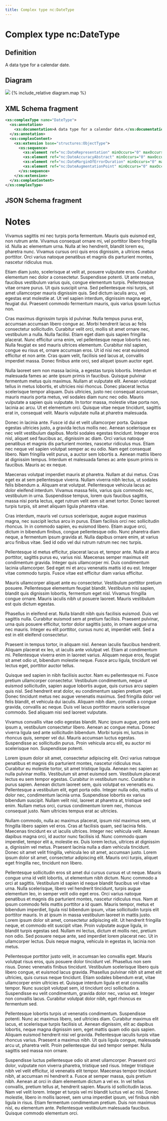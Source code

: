 ```yaml
---
title: Complex type nc:DateType
---
```


# Complex type nc:DateType

## Definition

A data type for a calendar date.

## Diagram

<object data="diagram.svg" type="image/svg+xml">
<img src="diagram.svg" usemap="#diagram"/>
{% include_relative diagram.map %}
</object>


## XML Schema fragment

```xml
<xs:complexType name="DateType">
  <xs:annotation>
    <xs:documentation>A data type for a calendar date.</xs:documentation>
  </xs:annotation>
  <xs:complexContent>
    <xs:extension base="structures:ObjectType">
      <xs:sequence>
        <xs:element ref="nc:DateRepresentation" minOccurs="0" maxOccurs="unbounded"/>
        <xs:element ref="nc:DateAccuracyAbstract" minOccurs="0" maxOccurs="1"/>
        <xs:element ref="nc:DateMarginOfErrorDuration" minOccurs="0" maxOccurs="1"/>
        <xs:element ref="nc:DateAugmentationPoint" minOccurs="0" maxOccurs="unbounded"/>
      </xs:sequence>
    </xs:extension>
  </xs:complexContent>
</xs:complexType>
```

## JSON Schema fragment



# Notes

Vivamus sagittis mi nec turpis porta fermentum. Mauris quis euismod est, non rutrum ante. Vivamus consequat ornare mi, vel porttitor libero fringilla id. Nulla ac elementum urna. Nulla at leo hendrerit, blandit lorem eu, pharetra nunc. Vivamus cursus orci quis eros dignissim, a ultrices metus porttitor. Orci varius natoque penatibus et magnis dis parturient montes, nascetur ridiculus mus.

Etiam diam justo, scelerisque at velit at, posuere vulputate eros. Curabitur elementum nec dolor a consectetur. Suspendisse potenti. Ut ante metus, faucibus vestibulum varius quis, congue elementum turpis. Pellentesque vitae ornare purus. Ut quis suscipit urna. Sed pellentesque nisi turpis, sit amet ullamcorper mauris dignissim quis. Sed dictum iaculis arcu, vel egestas erat molestie at. Ut vel sapien interdum, dignissim magna eget, feugiat dui. Praesent commodo fermentum mauris, quis varius ipsum luctus non.

Cras maximus dignissim turpis id pulvinar. Nulla tempus purus erat, accumsan accumsan libero congue ac. Morbi hendrerit lacus ac felis consectetur sollicitudin. Curabitur velit orci, mollis sit amet ornare nec, vestibulum a nulla. Nulla facilisi. Etiam eget diam quis sapien fringilla placerat. Nunc efficitur urna enim, vel pellentesque neque lobortis nec. Nulla feugiat ex sed mauris ultrices elementum. Curabitur nisl sapien, congue eu risus et, ornare accumsan eros. Ut id nisi nec erat euismod efficitur et non ante. Cras quam velit, facilisis sed lacus at, convallis imperdiet massa. Donec finibus ante orci, sed aliquet ipsum auctor eget.

Nulla laoreet sem non massa lacinia, a egestas turpis lobortis. Interdum et malesuada fames ac ante ipsum primis in faucibus. Quisque pulvinar fermentum metus quis maximus. Nullam at vulputate elit. Aenean volutpat tellus in metus lobortis, et ultricies nisi rhoncus. Donec placerat lectus scelerisque tempor aliquam. Duis ultricies, justo nec consequat accumsan, mauris mauris porta metus, vel sodales diam nunc nec odio. Mauris vulputate a sapien quis vulputate. In tortor massa, molestie vitae porta non, lacinia ac arcu. Ut et elementum orci. Quisque vitae neque tincidunt, sagittis erat in, consequat velit. Mauris vulputate nulla at pharetra malesuada.

Donec in lacinia ante. Fusce id dui et velit ullamcorper porta. Quisque egestas ultricies justo, a gravida lectus mollis nec. Aenean scelerisque ex nec velit vestibulum dapibus. Morbi sodales egestas tincidunt. Integer eros nisl, aliquet sed faucibus ac, dignissim ac diam. Orci varius natoque penatibus et magnis dis parturient montes, nascetur ridiculus mus. Etiam nec neque vel sapien volutpat semper ac eu odio. Nam eget consequat libero. Nam fringilla velit purus, a auctor sem lobortis a. Aenean mattis libero at dignissim tempus. Interdum et malesuada fames ac ante ipsum primis in faucibus. Mauris ac ex neque.

Maecenas volutpat imperdiet mauris at pharetra. Nullam at dui metus. Cras eget ex at sem pellentesque viverra. Nullam viverra nibh lectus, ut sodales felis bibendum a. Aliquam erat volutpat. Pellentesque vehicula lacus ac dolor eleifend interdum. Vivamus massa felis, varius quis commodo nec, vestibulum in urna. Suspendisse tempus, lorem quis faucibus sagittis, massa nisi porta lectus, eget rutrum velit sem sit amet tortor. Donec laoreet turpis turpis, sit amet aliquam ligula pharetra vitae.

Cras interdum, mauris vel cursus scelerisque, augue augue maximus magna, nec suscipit lectus arcu in purus. Etiam facilisis orci nec sollicitudin rhoncus. In in commodo sapien, eu euismod libero. Etiam augue orci, dictum in bibendum finibus, congue pellentesque odio. Nunc pharetra diam neque, a fermentum ipsum gravida at. Nulla dapibus ornare enim, at varius arcu finibus vitae. Sed id odio vel dui rutrum rutrum nec nec turpis.

Pellentesque id metus efficitur, placerat lacus et, tempor ante. Nulla at arcu porttitor, sagittis purus eu, varius nisi. Maecenas semper maximus elit condimentum gravida. Integer quis ullamcorper mi. Duis condimentum lacinia ullamcorper. Sed eget mi et arcu venenatis mattis id eu est. Integer vitae commodo turpis. Fusce vitae est efficitur diam varius efficitur.

Mauris ullamcorper aliquet ante eu consectetur. Vestibulum porttitor pretium posuere. Pellentesque elementum feugiat blandit. Vestibulum nisi sapien, blandit quis dignissim lobortis, fermentum eget nisl. Vivamus fringilla congue ornare. Mauris iaculis nibh ut posuere laoreet. Mauris vestibulum est quis dictum egestas.

Phasellus in eleifend erat. Nulla blandit nibh quis facilisis euismod. Duis vel sagittis nulla. Curabitur euismod sem at pretium facilisis. Praesent pulvinar, urna quis posuere efficitur, tortor dolor sagittis justo, in ornare augue urna nec mauris. Integer eu elit porttitor, cursus nunc at, imperdiet velit. Sed a est in elit eleifend consectetur.

Praesent in tempus tortor, in aliquam nisl. Aenean iaculis faucibus hendrerit. Aliquam placerat ex leo, ut iaculis ante volutpat vel. Etiam at condimentum mi. Pellentesque viverra enim in laoreet varius. Aliquam neque eros, feugiat sit amet odio ut, bibendum molestie neque. Fusce arcu ligula, tincidunt vel lectus eget, porttitor auctor tellus.

Quisque sed sapien in nibh facilisis auctor. Nam eu pellentesque mi. Fusce pretium ullamcorper consectetur. Vestibulum condimentum, neque ut euismod sollicitudin, sapien augue lobortis augue, quis cursus arcu sapien quis nisl. Sed hendrerit erat dolor, eu condimentum sapien pretium eget. Donec tincidunt metus nec augue venenatis maximus. Sed fringilla dolor vel felis blandit, et vehicula dui iaculis. Aliquam nibh diam, convallis a congue gravida, convallis ac neque. Duis vel lacus porttitor mauris scelerisque commodo. Sed aliquam nisi sed laoreet vulputate.

Vivamus convallis vitae odio egestas blandit. Nunc ipsum augue, porta sed ipsum a, vestibulum consectetur libero. Aenean ac congue metus. Donec viverra ligula sed ante sollicitudin bibendum. Morbi turpis mi, luctus in rhoncus quis, semper vel dui. Mauris accumsan luctus egestas. Suspendisse ac sollicitudin purus. Proin vehicula arcu elit, eu auctor mi scelerisque non. Suspendisse potenti.

Lorem ipsum dolor sit amet, consectetur adipiscing elit. Orci varius natoque penatibus et magnis dis parturient montes, nascetur ridiculus mus. Curabitur eu molestie tortor, sit amet tristique ligula. Aenean nec sapien ac nulla pulvinar mollis. Vestibulum sit amet euismod sem. Vestibulum placerat lectus eu sem tempor egestas. Curabitur in vestibulum nunc. Curabitur in purus sapien. Aenean dictum laoreet sem, quis volutpat ex venenatis eu. Pellentesque a vestibulum elit, eget porta odio. Integer nulla odio, mattis ut dolor nec, condimentum lacinia urna. Suspendisse lobortis ex varius bibendum suscipit. Nullam velit nisl, laoreet at pharetra at, tristique sed enim. Nullam metus orci, cursus condimentum lorem nec, rhoncus consequat justo. Nam ultricies tempus erat ac ultricies.

Nullam commodo, nulla ac maximus placerat, ipsum nisl maximus sem, ut fringilla libero sapien vel eros. Cras at facilisis quam, sed lacinia felis. Maecenas tincidunt ex ut iaculis ultrices. Integer nec vehicula velit. Aenean dapibus magna orci, id auctor nunc facilisis id. Nunc commodo quam imperdiet, tempor elit a, molestie ex. Duis lorem lectus, ultrices at dignissim a, dignissim vel metus. Praesent lacinia nulla a diam vehicula tincidunt. Donec sit amet velit fringilla, vehicula leo sit amet, accumsan justo. Lorem ipsum dolor sit amet, consectetur adipiscing elit. Mauris orci turpis, aliquet eget fringilla nec, tincidunt non libero.

Pellentesque sollicitudin eros sit amet dui cursus cursus et ut neque. Mauris congue urna id velit lobortis, ut elementum nibh dictum. Nunc commodo a orci at sagittis. Vestibulum id sapien id neque blandit faucibus vel vitae urna. Nulla scelerisque, libero vel hendrerit tincidunt, turpis augue elementum leo, in semper velit odio eget eros. Orci varius natoque penatibus et magnis dis parturient montes, nascetur ridiculus mus. Nam at ipsum commodo felis mattis porttitor a id quam. Mauris tempor, metus et bibendum imperdiet, ligula nisl bibendum ipsum, vitae sollicitudin turpis elit porttitor mauris. In at ipsum in massa vestibulum laoreet in mattis justo. Lorem ipsum dolor sit amet, consectetur adipiscing elit. Ut hendrerit fringilla neque, et commodo elit suscipit vitae. Proin vulputate augue ligula, in blandit turpis egestas sed. Nullam mi lectus, dictum et mollis nec, pretium non odio. Sed posuere neque ante, sed imperdiet lorem placerat nec. Ut in ullamcorper lectus. Duis neque magna, vehicula in egestas in, lacinia non metus.

Pellentesque porttitor justo velit, in accumsan leo convallis eget. Mauris volutpat risus eros, quis posuere dolor tincidunt vel. Phasellus non sem risus. Donec venenatis finibus tincidunt. Vestibulum scelerisque libero quis libero congue, et euismod lacus gravida. Phasellus pulvinar nibh sit amet elit ultricies, quis cursus neque tincidunt. Etiam sodales bibendum erat, vitae ullamcorper enim ultricies et. Quisque interdum ligula et erat convallis tempor. Nunc suscipit volutpat sem, id tincidunt orci sollicitudin a. Suspendisse eu velit condimentum, gravida dolor nec, varius est. Integer non convallis lacus. Curabitur volutpat dolor nibh, eget rhoncus ex fermentum sed.

Pellentesque lobortis turpis ut venenatis condimentum. Suspendisse potenti. Nunc ac maximus libero, sed ultricies diam. Curabitur maximus elit lacus, et scelerisque turpis facilisis ut. Aenean dignissim, elit ac dapibus lobortis, neque magna dignissim sem, eget mattis quam odio quis sapien. Aliquam euismod hendrerit nisi vel gravida. Pellentesque iaculis turpis vitae rhoncus varius. Praesent a maximus nibh. Ut quis ligula congue, malesuada arcu ut, pharetra velit. Proin pellentesque dui sed tempor semper. Nulla sagittis sed massa non ornare.

Suspendisse luctus pellentesque odio sit amet ullamcorper. Praesent orci dolor, vulputate non viverra pharetra, tristique sed risus. Integer tristique nibh vel velit efficitur, id venenatis elit tempor. Maecenas tempor tincidunt nibh, at accumsan mi hendrerit a. Fusce at semper massa, quis pretium nibh. Aenean at orci in diam elementum dictum a vel ex. In vel tellus convallis, pretium tellus at, hendrerit sapien. Mauris id sollicitudin lacus. Nam vel velit lorem. Integer et turpis vel mi blandit luctus vel ac nisl. Donec molestie, libero in mollis laoreet, sem urna imperdiet ipsum, vel finibus nibh ligula in risus. Etiam fermentum condimentum pretium. Duis non maximus nisl, eu elementum ante. Pellentesque vestibulum malesuada faucibus. Quisque commodo elementum orci.
